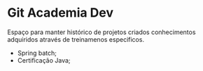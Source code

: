 # Git Academia Dev

Espaço para manter histórico de projetos criados conhecimentos adquiridos através de treinamenos especificos.
- Spring batch;
- Certificação Java;
